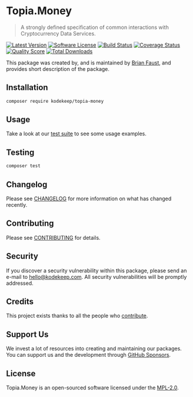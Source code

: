 # Topia.Money

> A strongly defined specification of common interactions with Cryptocurrency Data Services.

[![Latest Version](https://badgen.net/packagist/v/kodekeep/topia-money)](https://packagist.org/packages/kodekeep/topia-money)
[![Software License](https://badgen.net/packagist/license/kodekeep/topia-money)](https://packagist.org/packages/kodekeep/topia-money)
[![Build Status](https://img.shields.io/github/workflow/status/kodekeep/topia-money/run-tests?label=tests)](https://github.com/kodekeep/topia-money/actions?query=workflow%3Arun-tests+branch%3Amaster)
[![Coverage Status](https://badgen.net/codeclimate/coverage/kodekeep/topia-money)](https://codeclimate.com/github/kodekeep/topia-money)
[![Quality Score](https://badgen.net/codeclimate/maintainability/kodekeep/topia-money)](https://codeclimate.com/github/kodekeep/topia-money)
[![Total Downloads](https://badgen.net/packagist/dt/kodekeep/topia-money)](https://packagist.org/packages/kodekeep/topia-money)

This package was created by, and is maintained by [Brian Faust](https://github.com/faustbrian), and provides short description of the package.

## Installation

```bash
composer require kodekeep/topia-money
```

## Usage

Take a look at our [test suite](https://github.com/faustbrian/topia-money/tree/master/tests) to see some usage examples.

## Testing

``` bash
composer test
```

## Changelog

Please see [CHANGELOG](CHANGELOG.md) for more information on what has changed recently.

## Contributing

Please see [CONTRIBUTING](CONTRIBUTING.md) for details.

## Security

If you discover a security vulnerability within this package, please send an e-mail to hello@kodekeep.com. All security vulnerabilities will be promptly addressed.

## Credits

This project exists thanks to all the people who [contribute](../../contributors).

## Support Us

We invest a lot of resources into creating and maintaining our packages. You can support us and the development through [GitHub Sponsors](https://github.com/sponsors/faustbrian).

## License

Topia.Money is an open-sourced software licensed under the [MPL-2.0](LICENSE.md).
